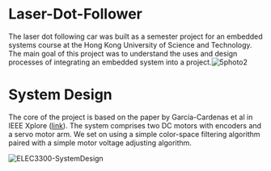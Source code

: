 # Laser-Dot-Follower
The laser dot following car was built as a semester project for an embedded systems course at the Hong Kong University of Science and Technology. The main goal of this project was to understand the uses and design processes of integrating an embedded system into a project.![5photo2](https://github.com/user-attachments/assets/62693a79-118a-4cb3-a890-634ff124844f)


# System Design
The core of the project is based on the paper by García-Cardenas et al in IEEE Xplore ([link](https://ieeexplore.ieee.org/document/9220239)). The system comprises two DC motors with encoders and a servo motor arm. We set on using a simple color-space filtering algorithm paired with a simple motor voltage adjusting algorithm.

![ELEC3300-SystemDesign](https://github.com/user-attachments/assets/12b58fd9-c18a-4e4b-bae0-c75f53ba3d05)
